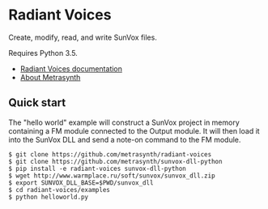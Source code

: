 # Radiant Voices

Create, modify, read, and write SunVox files.

Requires Python 3.5.

- [Radiant Voices documentation](https://metrasynth.github.io/projects/rv.html) 
- [About Metrasynth](https://metrasynth.github.io/)

## Quick start

The "hello world" example will construct a SunVox project in memory
containing a FM module connected to the Output module.
It will then load it into the SunVox DLL and send a note-on command to the
FM module.

```
$ git clone https://github.com/metrasynth/radiant-voices
$ git clone https://github.com/metrasynth/sunvox-dll-python
$ pip install -e radiant-voices sunvox-dll-python
$ wget http://www.warmplace.ru/soft/sunvox/sunvox_dll.zip
$ export SUNVOX_DLL_BASE=$PWD/sunvox_dll
$ cd radiant-voices/examples
$ python helloworld.py
```
